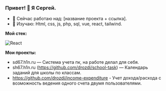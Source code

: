 ### Привет! 👋 Я Сергей.

- 🔭 Сейчас работаю над: [название проекта + ссылка].
- 🌱 Изучаю: Html, css, js, php, sql, vue, react, tailwind.

**Мой стек:**
<div>
  <img src="https://img.shields.io/badge/React-61DAFB?logo=react&logoColor=black" alt="React">
</div>

**Мои проекты:**
- sd67.h1n.ru — Система учета пк, на работе делал для себя.
- sh67.h1n.ru (https://github.com/drozdi/school-task) — Календарь заданий для школы по классам.
- https://github.com/drozdi/income-expenditure - Учет дохода/расхода с возможность ведения одного счета двумя пользователями.
